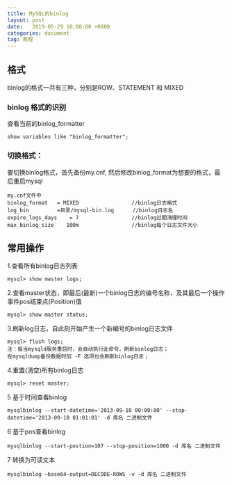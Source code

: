 ```yaml
---
title: MySQL的binlog
layout: post
date:   2019-05-29 10:08:00 +0800
categories: document
tag: 教程
---
```


## 格式
binlog的格式一共有三种，分别是ROW、STATEMENT 和 MIXED

### binlog 格式的识别
查看当前的binlog_formatter
```
show variables like "binlog_formatter";
```
### 切换格式：

要切换binlog格式，首先备份my.cnf, 然后修改binlog_format为想要的格式，最后重启mysql
```
my.cnf文件中
binlog_format   = MIXED                 //binlog日志格式
log_bin         =目录/mysql-bin.log      //binlog日志名
expire_logs_days    = 7                 //binlog过期清理时间
max_binlog_size    100m                 //binlog每个日志文件大小
```

## 常用操作


1.查看所有binlog日志列表

```
mysql> show master logs;
```
2.查看master状态，即最后(最新)一个binlog日志的编号名称，及其最后一个操作事件pos结束点(Position)值

```
mysql> show master status;
```
3.刷新log日志，自此刻开始产生一个新编号的binlog日志文件

```
mysql> flush logs;
注：每当mysqld服务重启时，会自动执行此命令，刷新binlog日志；
在mysqldump备份数据时加 -F 选项也会刷新binlog日志；
```
4.重置(清空)所有binlog日志
```
mysql> reset master;
```

5 基于时间查看binlog
```
mysqlbinlog --start-datetime='2013-09-10 00:00:00' --stop-datetime='2013-09-10 01:01:01' -d 库名 二进制文件
```

6 基于pos查看binlog
```
mysqlbinlog --start-postion=107 --stop-position=1000 -d 库名 二进制文件
```

7 转换为可读文本
```
mysqlbinlog –base64-output=DECODE-ROWS -v -d 库名 二进制文件 
```